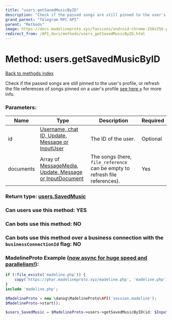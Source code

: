```yaml
---
title: "users.getSavedMusicByID"
description: "Check if the passed songs are still pinned to the user's profile, or refresh the file references of songs pinned on a user's profile [see here »](https://core.telegram.org/api/profile#music) for more info."
grand_parent: "Telegram RPC API"
parent: "Methods"
image: https://docs.madelineproto.xyz/favicons/android-chrome-256x256.png
redirect_from: /API_docs/methods/users_getSavedMusicByID.html
---
```

# Method: users.getSavedMusicByID
[Back to methods index](index.html)



Check if the passed songs are still pinned to the user's profile, or refresh the file references of songs pinned on a user's profile [see here »](https://core.telegram.org/api/profile#music) for more info.

### Parameters:

| Name     |    Type       | Description | Required |
|----------|---------------|-------------|----------|
|id|[Username, chat ID, Update, Message or InputUser](/API_docs/types/InputUser.html) | The ID of the user. | Optional|
|documents|Array of [MessageMedia, Update, Message or InputDocument](/API_docs/types/InputDocument.html) | The songs (here, `file_reference` can be empty to refresh file references). | Yes|


### Return type: [users.SavedMusic](/API_docs/types/users.SavedMusic.html)

### Can users use this method: **YES**


### Can bots use this method: **NO**


### Can bots use this method over a business connection with the `businessConnectionId` flag: **NO**


### MadelineProto Example ([now async for huge speed and parallelism!](https://docs.madelineproto.xyz/docs/ASYNC.html)):


```php
if (!file_exists('madeline.php')) {
    copy('https://phar.madelineproto.xyz/madeline.php', 'madeline.php');
}
include 'madeline.php';

$MadelineProto = new \danog\MadelineProto\API('session.madeline');
$MadelineProto->start();

$users_SavedMusic = $MadelineProto->users->getSavedMusicByID(id: $InputUser, documents: [$InputDocument, $InputDocument], );
```

